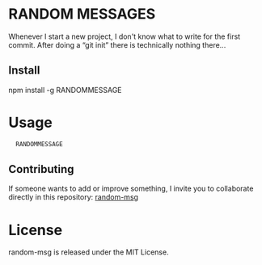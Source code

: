 # RANDOM MESSAGES

Whenever I start a new project, I don't know what to write for the first commit. After doing a “git init” there is technically nothing there...

## Install

npm install -g RANDOMMESSAGE

# Usage
  ```js
    RANDOMMESSAGE
  ```

## Contributing
If someone wants to add or improve something, I invite you to collaborate directly in this repository: [random-msg](https://github.com/dereksamuel/RANDOM-MESSAGES)

# License
random-msg is released under the MIT License.


